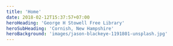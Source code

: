 ```yaml
---
title: 'Home'
date: 2018-02-12T15:37:57+07:00
heroHeading: 'George H Stowell Free Library'
heroSubHeading: 'Cornish, New Hampshire'
heroBackground: 'images/jason-blackeye-1191801-unsplash.jpg'
---
```

